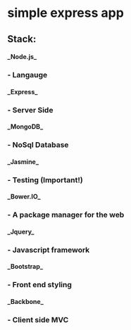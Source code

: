 # simple express app

## Stack:
<h4>_Node.js_ 		 <h3>- Langauge</h3></h4>
<h4>_Express_		 <h3>- Server Side</h3></h4>
<h4>_MongoDB_		 <h3>- NoSql Database</h3></h4>
<h4>_Jasmine_		 <h3>- Testing (Important!)</h3></h4>
<h4>_Bower.IO_ 		 <h3>- A package manager for the web</h3></h4>
<h4>_Jquery_ 		 <h3>- Javascript framework</h3></h4>	
<h4>_Bootstrap_ 	 <h3>- Front end styling</h3></h4>
<h4>_Backbone_  	 <h3>- Client side MVC</h3></h4>